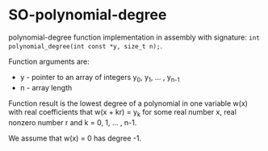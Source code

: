 # SO-polynomial-degree
polynomial-degree function implementation in assembly with signature: `int polynomial_degree(int const *y, size_t n);`.

Function arguments are:
- y - pointer to an array of integers y<sub>0</sub>, y<sub>1</sub>, ... , y<sub>n-1</sub>
- n - array length

Function result is the lowest degree of a polynomial in one variable w(x) with real coefficients that w(x + kr) = y<sub>k</sub> for some real number x, real nonzero number r and k = 0, 1, ... , n-1.

We assume that w(x) = 0 has degree -1.
